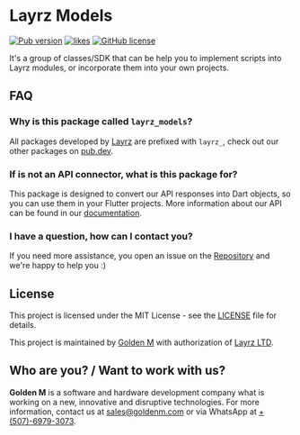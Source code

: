 # Layrz Models

[![Pub version](https://img.shields.io/pub/v/layrz_models?logo=dart)](https://pub.dev/packages/layrz_models)
[![likes](https://img.shields.io/pub/likes/layrz_models?logo=dart)](https://pub.dev/packages/layrz_models/score)
[![GitHub license](https://img.shields.io/github/license/goldenm-software/layrz_models?logo=github)](https://github.com/goldenm-software/layrz_models)

It's a group of classes/SDK that can be help you to implement scripts into Layrz modules, or incorporate them into your own projects.

## FAQ

### Why is this package called `layrz_models`?

All packages developed by [Layrz](https://layrz.com) are prefixed with `layrz_`, check out our other packages on [pub.dev](https://pub.dev/publishers/goldenm.com/packages).

### If is not an API connector, what is this package for?

This package is designed to convert our API responses into Dart objects, so you can use them in your Flutter projects. More information about our API can be found in our [documentation](https://developers.layrz.com/api/).

### I have a question, how can I contact you?

If you need more assistance, you open an issue on the [Repository](https://github.com/goldenm-software/layrz_models) and we're happy to help you :)

## License

This project is licensed under the MIT License - see the [LICENSE](LICENSE) file for details.

This project is maintained by [Golden M](https://goldenm.com) with authorization of [Layrz LTD](https://layrz.com).

## Who are you? / Want to work with us?

<b>Golden M</b> is a software and hardware development company what is working on a new, innovative and disruptive technologies. For more information, contact us at [sales@goldenm.com](mailto:sales@goldenm.com) or via WhatsApp at [+(507)-6979-3073](https://wa.me/50769793073?text="From%20layrz_models%20flutter%20library.%20Hello").
